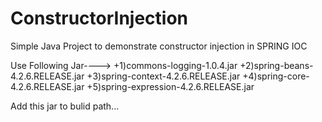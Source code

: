 # ConstructorInjection
Simple Java Project to demonstrate constructor injection in SPRING IOC

Use Following Jar---->
+1)commons-logging-1.0.4.jar
+2)spring-beans-4.2.6.RELEASE.jar
+3)spring-context-4.2.6.RELEASE.jar
+4)spring-core-4.2.6.RELEASE.jar
+5)spring-expression-4.2.6.RELEASE.jar

Add this jar to bulid path...
